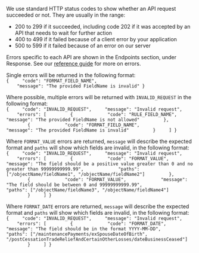 We use standard HTTP status codes to show whether an API request succeeded or not. They are usually in the range:

- 200 to 299 if it succeeded, including code 202 if it was accepted by an API that needs to wait for further action
- 400 to 499 if it failed because of a client error by your application
- 500 to 599 if it failed because of an error on our server

Errors specific to each API are shown in the Endpoints section, under Response. See our [reference guide](https://developer.service.hmrc.gov.uk/api-documentation/docs/reference-guide#errors) for more on errors.

Single errors will be returned in the following format:<br>
`{
    "code": "FORMAT_FIELD_NAME",
    "message": "The provided FieldName is invalid"
}`

Where possible, multiple errors will be returned with `INVALID_REQUEST` in the following format:<br>
  `{
      "code": "INVALID_REQUEST",
      "message": "Invalid request",
      "errors": [
          {
              "code": "RULE_FIELD_NAME",
              "message": "The provided FieldName is not allowed"
          },
          {
              "code": "FORMAT_FIELD_NAME",
              "message": "The provided FieldName is invalid"
          }
      ]
  }`
  
Where `FORMAT_VALUE` errors are returned, `message` will describe the expected format and `paths` will show which fields are invalid, in the following format:<br>
  `{
      "code": "INVALID_REQUEST",
      "message": "Invalid request",
      "errors": [
          {
              "code": "FORMAT_VALUE",
              "message": "The field should be a positive value greater than 0 and no greater than 99999999999.99",
              "paths": ["/objectName/fieldName1", "/objectName/fieldName2"]
          },
          {
              "code": "FORMAT_VALUE",
              "message": "The field should be between 0 and 99999999999.99",
              "paths": ["/objectName/fieldName3", "/objectName/fieldName4"]
          }
      ]
  }`
  
Where `FORMAT_DATE` errors are returned, `message` will describe the expected format and `paths` will show which fields are invalid, in the following format:<br>
  `{
      "code": "INVALID_REQUEST",
      "message": "Invalid request",
      "errors": [
          {
              "code": "FORMAT_DATE",
              "message": "The field should be in the format YYYY-MM-DD",
              "paths": ["/maintenancePayments/exSpouseDateOfBirth", "/postCessationTradeReliefAndCertainOtherLosses/dateBusinessCeased"]
          }
      ]
  }`